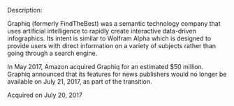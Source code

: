 Description:

Graphiq (formerly FindTheBest) was a semantic technology company that uses artificial intelligence to rapidly create interactive data-driven infographics. Its intent is similar to Wolfram Alpha which is designed to provide users with direct information on a variety of subjects rather than going through a search engine.

In May 2017, Amazon acquired Graphiq for an estimated $50 million. Graphiq announced that its features for news publishers would no longer be available on July 21, 2017, as part of the transition.

Acquired on July 20, 2017